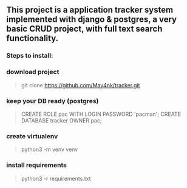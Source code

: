 ## This project is a application tracker system implemented with django & postgres, a very basic CRUD project, with full text search functionality.

### Steps to install:

### download project
> git clone https://github.com/May4nk/tracker.git

### keep your DB ready (postgres)
> CREATE ROLE pac WITH LOGIN PASSWORD 'pacman';
> CREATE DATABASE tracker OWNER pac;

### create virtualenv
> python3 -m venv venv

### install requirements
> python3 -r requirements.txt
